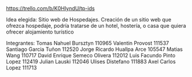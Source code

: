 https://trello.com/b/K0HIyndU/tp-ids

Idea elegida: Sitio web de Hospedajes. 
 Creación de un sitio web que ofrezca hospedaje, podría tratarse de un hotel, hostería, o casa 
 que quiera ofrecer alojamiento turístico

Integrantes:
Tomas Nahuel Bursztyn 110965
Valentin Provost 111537
Santiago Garcia Tuñon 112520
Jorge Ricardo Huallpa Arce 105547
Matias Wang 110717
David Enrique Semeco Olivera 112012
Luis Facundo Pinto Lopez 112419
Julian Lauski 112046
Ulises Distefano 111883
Axel Carlos Lopez 111713
